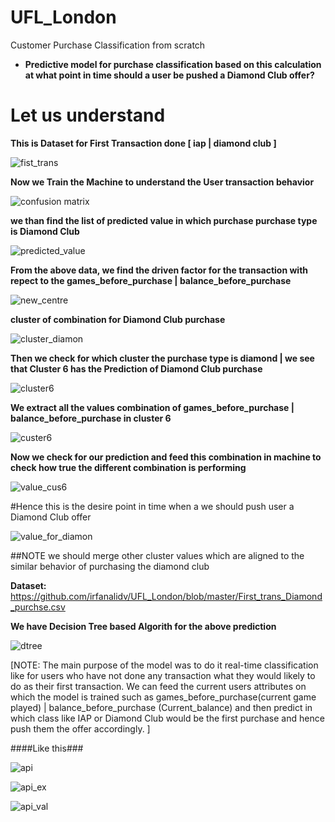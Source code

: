 
# UFL_London
Customer Purchase Classification from scratch

- **Predictive model for purchase classification based on this calculation at what point in time should a user be pushed a Diamond Club offer?**

# Let us understand 

**This is Dataset for First Transaction done [  iap | diamond club ]**

![fist_trans](https://user-images.githubusercontent.com/5808185/36059889-c48418fc-0e63-11e8-92e6-c459eaf5d851.PNG)

**Now we Train the Machine to understand the User transaction behavior**

![confusion matrix](https://user-images.githubusercontent.com/5808185/36060093-0e427d40-0e68-11e8-9092-73e97e917a04.PNG)

**we than find the list of predicted value in which purchase purchase type is Diamond Club**

![predicted_value](https://user-images.githubusercontent.com/5808185/36060292-a460b9be-0e6c-11e8-9ec9-2ade4beef57c.PNG)

**From the above data, we find the driven factor for the transaction with repect to the games_before_purchase | balance_before_purchase**

![new_centre](https://user-images.githubusercontent.com/5808185/36061564-f490bef6-0e81-11e8-869b-9e44f506842d.PNG)

**cluster of combination for Diamond Club purchase**

![cluster_diamon](https://user-images.githubusercontent.com/5808185/36061736-8cae1920-0e84-11e8-995c-9b0ac5550f8e.png)

**Then we check for which cluster the purchase type is diamond | we see that Cluster 6 has the Prediction of Diamond Club purchase**

![cluster6](https://user-images.githubusercontent.com/5808185/36060318-32c67496-0e6d-11e8-96b7-1ce006c20a36.PNG)

**We extract all the values combination of games_before_purchase | balance_before_purchase in cluster 6**

![custer6](https://user-images.githubusercontent.com/5808185/36061685-c1eec270-0e83-11e8-8208-3c6c1405e7db.PNG)

**Now we check for our prediction and feed this combination in machine to check how true the different combination is performing**

![value_cus6](https://user-images.githubusercontent.com/5808185/36061703-fe7c2354-0e83-11e8-8a06-01d2b2e0f2ba.PNG)

#Hence this is the desire point in time when a we should push user a Diamond Club offer

![value_for_diamon](https://user-images.githubusercontent.com/5808185/36061818-31e4d536-0e86-11e8-9959-e097c04a5273.PNG)

##NOTE we should merge other cluster values which are aligned to the similar behavior of purchasing the diamond club

**Dataset:** https://github.com/irfanalidv/UFL_London/blob/master/First_trans_Diamond_purchse.csv

**We have Decision Tree based Algorith for the above prediction**

![dtree](https://user-images.githubusercontent.com/5808185/36061199-fc88f984-0e7c-11e8-9638-328c4f26b343.png)

[NOTE: The main purpose of the model was to do it real-time classification like for users who have not done any transaction what they would likely to do as their first transaction. We can feed the current users attributes on which the model is trained such as games_before_purchase(current game played) | balance_before_purchase (Current_balance) and then predict in which class like IAP or Diamond Club would be the first purchase and hence push them the offer accordingly. ]

####Like this###

![api](https://user-images.githubusercontent.com/5808185/36063385-2bd02b0c-0ea2-11e8-95f1-1f2a95d75250.png)

![api_ex](https://user-images.githubusercontent.com/5808185/36063386-2c15b672-0ea2-11e8-8839-40addce87539.png)

![api_val](https://user-images.githubusercontent.com/5808185/36063384-2b8abfe0-0ea2-11e8-87e4-ddb5a8683f23.png)

